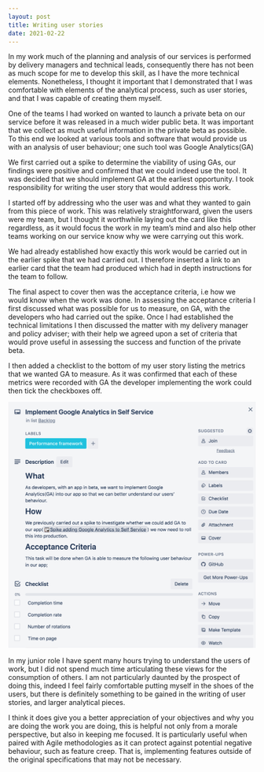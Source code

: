 ```yaml
---
layout: post
title: Writing user stories
date: 2021-02-22
---
```


In my work much of the planning and analysis of our services is performed by delivery managers and technical leads, consequently there has not been as much scope for me to develop this skill, as I have the more technical elements. Nonetheless, I thought it important that I demonstrated that I was comfortable with elements of the analytical process, such as user stories, and that I was capable of creating them myself. 

One of the teams I had worked on wanted to launch a private beta on our service before it was released in a much wider public beta. It was important that we collect as much useful information in the private beta as possible. To this end we looked at various tools and software that would provide us with an analysis of user behaviour; one such tool was Google Analytics(GA)

We first carried out a spike to determine the viability of using GAs, our findings were positive and confirmed that we could indeed use the tool. It was decided that we should implement GA at the earliest opportunity. I took responsibility for writing the user story that would address this work. 

I started off by addressing who the user was and what they wanted to gain from this piece of work. This was relatively straightforward, given the users were my team, but I thought it worthwhile laying out the card like this regardless, as it would focus the work in my team’s mind and also help other teams working on our service know why we were carrying out this work. 

We had already established how exactly this work would be carried out in the earlier spike that we had carried out. I therefore inserted a link to an earlier card that the team had produced which had in depth instructions for the team to follow. 

The final aspect to cover then was the acceptance criteria, i.e how we would know when the work was done. In assessing the acceptance criteria I first discussed what was possible for us to measure, on GA, with the developers who had carried out the spike. Once I had established the technical limitations I then discussed the matter with my delivery manager and policy adviser; with their help we agreed upon a set of criteria that would prove useful in assessing the success and function of the private beta. 

I then added a checklist to the bottom of my user story listing the metrics that we wanted GA to measure. As it was confirmed that each of these metrics were recorded with GA the developer implementing the work could then tick the checkboxes off. 

![Trello card](/assets/User_story.png)

In my junior role I have spent many hours trying to understand the users of work, but I did not spend much time articulating these views for the consumption of others. I am not particularly daunted by the prospect of doing this, indeed I feel fairly comfortable putting myself in the shoes of the users, but there is definitely something to be gained in the writing of user stories, and larger analytical pieces. 

I think it does give you a better appreciation of your objectives and why you are doing the work you are doing, this is helpful not only from a morale perspective, but also in keeping me focused. It is particularly useful when paired with Agile methodologies as it can protect against potential negative behaviour, such as feature creep. That is, implementing features outside of the original specifications that may not be necessary. 

